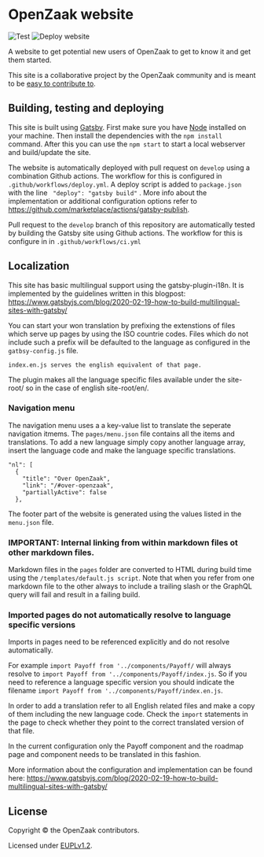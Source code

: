 # OpenZaak website

![Test](https://github.com/open-zaak/open-zaak-website/workflows/Test/badge.svg)
![Deploy website](https://github.com/open-zaak/open-zaak-website/workflows/Deploy%20website/badge.svg)

A website to get potential new users of OpenZaak to get to know it and get them started.

This site is a collaborative project by the OpenZaak community and is meant to be [easy to contribute to](CONTRIBUTING.md).

## Building, testing and deploying

This site is built using [Gatsby](https://www.gatsbyjs.org/). First make sure you have [Node](https://nodejs.org/en/) installed on your machine. Then install the dependencies with the `npm install` command. After this you can use the `npm start` to start a local webserver and build/update the site.

The website is automatically deployed with pull request on `develop` using a combination Github actions. The workflow for this is configured in `.github/workflows/deploy.yml`.  A deploy script is added to `package.json` with the line ` "deploy": "gatsby build"` . More info about the implementation or additional configuration options refer to https://github.com/marketplace/actions/gatsby-publish.

Pull request to the `develop` branch of this repository are automatically tested by building the Gatsby site using Github actions. The workflow for this is configure in in `.github/workflows/ci.yml`


## Localization
This site has basic multilingual support using the gatsby-plugin-i18n.
It is implemented by the guidelines written in this blogpost:
https://www.gatsbyjs.com/blog/2020-02-19-how-to-build-multilingual-sites-with-gatsby/

You can start your won translation by prefixing the extenstions of files which serve up pages by using the ISO countrie codes. Files which do not include such a prefix will be defaulted to the language as configured in the `gatbsy-config.js` file.

```example:
index.en.js serves the english equivalent of that page.
```
The plugin makes all the language specific files available under the site-root/<language code> so in the case of english site-root/en/.

### Navigation menu
The navigation menu uses a a key-value list to translate the seperate navigation itmems. The `pages/menu.json` file
contains all the items and translations. To add a new language simply copy another language array, insert the language code and make the language specific translations.

```
"nl": [
  {
    "title": "Over OpenZaak",
    "link": "/#over-openzaak",
    "partiallyActive": false
  },
```
The footer part of the website is generated using the values listed in the `menu.json` file.

### IMPORTANT: Internal linking from within markdown files ot other markdown files.
Markdown files in the `pages` folder are converted to HTML during build time using the `/templates/default.js script`. Note that when you refer from one markdown file to the other always to include a trailing slash or the GraphQL query will fail and result in a failing build.

### Imported pages do not automatically resolve to language specific versions

Imports in pages need to be referenced explicitly and do not resolve automatically.

For example `import Payoff from '../components/Payoff/` will always resolve to `import Payoff from '../components/Payoff/index.js`. So if you need to reference a language specific version you should indicate the filename `import Payoff from '../components/Payoff/index.en.js`.

In order to add a translation refer to all English related files and make a copy of them including the new language code. Check the `import` statements in the page to check whether they point to the correct translated version of that file.

In the current configuration only the Payoff component and the roadmap page and component needs to be translated in this fashion.

More information about the configuration and implementation can be found here:
https://www.gatsbyjs.com/blog/2020-02-19-how-to-build-multilingual-sites-with-gatsby/


## License

Copyright © the OpenZaak contributors.

Licensed under [EUPLv1.2](LICENSE.md).
